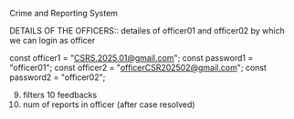 Crime and Reporting System



DETAILS OF THE OFFICERS:: 
        detailes of officer01 and officer02 by which we can login as officer

 const officer1 = "CSRS.2025.01@gmail.com";
        const password1 = "officer01";
        const officer2 = "officerCSR202502@gmail.com";
        const password2 = "officer02";

 


<!-- 0. profile /login button - (all pages ...My profile) -->
<!-- 1 pagination (All reports) -->
<!-- 2. guest login -->
<!-- 3. profile page -->
<!-- 4. Officer dashboard- cs , js, html -->
<!-- 5. profile  -->
<!-- 6.send mails (completed signup mail) -->
<!-- 7. map (UI) -->
<!-- 8.login sign UI  (completed) -->
<!-- 8. remove email from cards -->
9. filters
10 feedbacks
11. num of reports in officer (after case resolved)



